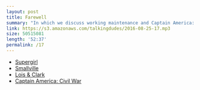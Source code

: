 ```yaml
---
layout: post
title: Farewell
summary: "In which we discuss working maintenance and Captain America: Civil War"
link: https://s3.amazonaws.com/talkingdudes/2016-08-25-17.mp3
size: 50515081
length: '52:37'
permalink: /17
---
```


- [Supergirl](http://www.imdb.com/title/tt4016454/)
- [Smallville](http://www.imdb.com/title/tt0279600/)
- [Lois & Clark](http://www.imdb.com/title/tt0106057/)
- [Captain America: Civil War](http://www.imdb.com/title/tt3498820/)
